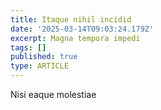 ```yaml
---
title: Itaque nihil incidid
date: '2025-03-14T09:03:24.179Z'
excerpt: Magna tempora impedi
tags: []
published: true
type: ARTICLE
---
```

Nisi eaque molestiae
